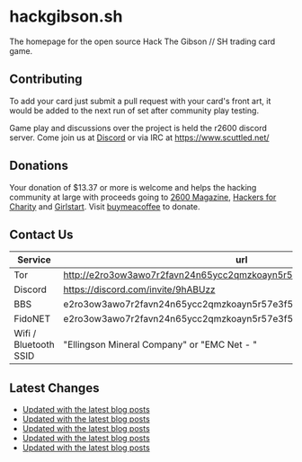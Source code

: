 # hackgibson.sh
The homepage for the open source Hack The Gibson // SH trading card game.


## Contributing

To add your card just submit a pull request with your card's front art, it would be added to the next run of set after community play testing.

Game play and discussions over the project is held the r2600 discord server. Come join us at [Discord](https://discord.com/invite/9hABUzz) or via IRC at https://www.scuttled.net/


## Donations

Your donation of $13.37 or more is welcome and helps the hacking community at large with proceeds going to [2600 Magazine](https://2600.com/), [Hackers for Charity](https://hackersforcharity.org) and [Girlstart](https://girlstart.org).  Visit [buymeacoffee](https://www.buymeacoffee.com/hackgibson.sh) to donate.


## Contact Us

Service | url
-|-
Tor | http://e2ro3ow3awo7r2favn24n65ycc2qmzkoayn5r57e3f56nvjwdcgg32ad.onion
Discord | https://discord.com/invite/9hABUzz
BBS | e2ro3ow3awo7r2favn24n65ycc2qmzkoayn5r57e3f56nvjwdcgg32ad.onion:23
FidoNET | e2ro3ow3awo7r2favn24n65ycc2qmzkoayn5r57e3f56nvjwdcgg32ad.onion:24554
Wifi / Bluetooth SSID | "Ellingson Mineral Company" or "EMC Net - <fidonet address>"

## Latest Changes
<!-- BLOG-POST-LIST:START -->
- [Updated with the latest blog posts](https://github.com/DFW2600/hackgibson.sh/commit/70d726751e167b237862ac8ee0fc6a1ab1231eb4)
- [Updated with the latest blog posts](https://github.com/DFW2600/hackgibson.sh/commit/dc76aeb2123ba250f62f386b8e260a785159b189)
- [Updated with the latest blog posts](https://github.com/DFW2600/hackgibson.sh/commit/7a3d80f751198219696e03e76a508bd89de713f4)
- [Updated with the latest blog posts](https://github.com/DFW2600/hackgibson.sh/commit/1213d5486fbf1b839f63878be4ad4b90a86d0db1)
- [Updated with the latest blog posts](https://github.com/DFW2600/hackgibson.sh/commit/2146cec08cfba6d29a0f48909ab6bf5c98e48df3)
<!-- BLOG-POST-LIST:END -->
